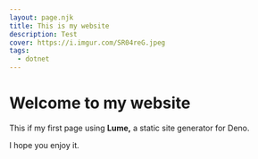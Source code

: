 ```yaml
---
layout: page.njk
title: This is my website
description: Test
cover: https://i.imgur.com/SR04reG.jpeg
tags:
  - dotnet
---
```

# Welcome to my website

This if my first page using **Lume,**
a static site generator for Deno.

I hope you enjoy it.
